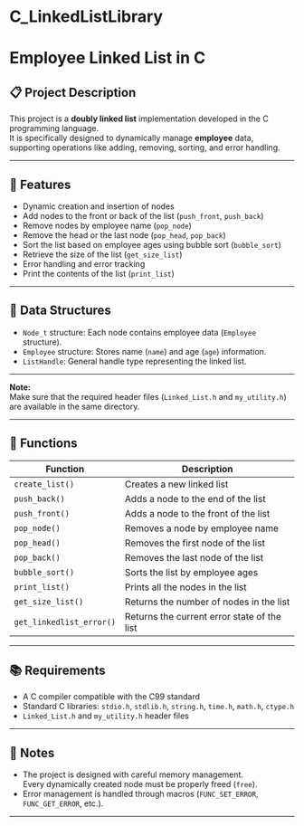 # C_LinkedListLibrary


# Employee Linked List in C

## 📋 Project Description

This project is a **doubly linked list** implementation developed in the C programming language.  
It is specifically designed to dynamically manage **employee** data, supporting operations like adding, removing, sorting, and error handling.

---

## 🚀 Features

- Dynamic creation and insertion of nodes
- Add nodes to the front or back of the list (`push_front`, `push_back`)
- Remove nodes by employee name (`pop_node`)
- Remove the head or the last node (`pop_head`, `pop_back`)
- Sort the list based on employee ages using bubble sort (`bubble_sort`)
- Retrieve the size of the list (`get_size_list`)
- Error handling and error tracking
- Print the contents of the list (`print_list`)

---

## 🔧 Data Structures

- `Node_t` structure: Each node contains employee data (`Employee` structure).
- `Employee` structure: Stores name (`name`) and age (`age`) information.
- `ListHandle`: General handle type representing the linked list.

---

**Note:**  
Make sure that the required header files (`Linked_List.h` and `my_utility.h`) are available in the same directory.

---

## 📄 Functions

| Function | Description |
|-----------|-------------|
| `create_list()` | Creates a new linked list |
| `push_back()` | Adds a node to the end of the list |
| `push_front()` | Adds a node to the front of the list |
| `pop_node()` | Removes a node by employee name |
| `pop_head()` | Removes the first node of the list |
| `pop_back()` | Removes the last node of the list |
| `bubble_sort()` | Sorts the list by employee ages |
| `print_list()` | Prints all the nodes in the list |
| `get_size_list()` | Returns the number of nodes in the list |
| `get_linkedlist_error()` | Returns the current error state of the list |

---

## 📚 Requirements

- A C compiler compatible with the C99 standard
- Standard C libraries: `stdio.h`, `stdlib.h`, `string.h`, `time.h`, `math.h`, `ctype.h`
- `Linked_List.h` and `my_utility.h` header files

---

## 📌 Notes

- The project is designed with careful memory management.  
  Every dynamically created node must be properly freed (`free`).
- Error management is handled through macros (`FUNC_SET_ERROR`, `FUNC_GET_ERROR`, etc.).

---

